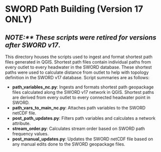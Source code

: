 # SWORD Path Building (Version 17 ONLY)
## _NOTE:** These scripts were retired for versions after SWORD v17_. 

This directory houses the scripts used to ingest and format shortest path files generated in QGIS. Shortest path files contain individual paths from every outlet to every headwater in the SWORD database. These shortest paths were used to calculate distance from outlet to help with topology definition in the SWORD v17 database. Script summaries are as follows:

- **path_variables_nc.py**: Ingests and formats shortest path geopackage files calculated along the SWORD v17 network in QGIS. Shortest paths are derived from every outlet to every connected headwater point in SWORD. 
- **path_vars_to_main_nc.py**: Attaches path variables to the SWORD netCDF file.
- **post_path_updates.py**: Filters path variables and calculates a network attribute.
- **stream_order.py**: Calculates stream order based on SWORD path frequency values.
- **post_manual_updates.py**: Updates the SWORD netCDF file based on any manual edits done to the SWORD geopackage files.

